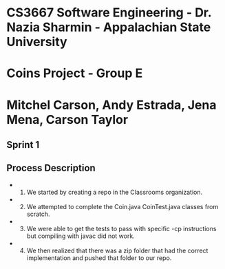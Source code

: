 # CS3667 Software Engineering - Dr. Nazia Sharmin - Appalachian State University

# Coins Project - Group E 
# Mitchel Carson, Andy Estrada, Jena Mena, Carson Taylor
## Sprint 1


## Process Description

* 1) We started by creating a repo in the Classrooms organization. 
* 2) We attempted to complete the Coin.java CoinTest.java classes from scratch.
* 3) We were able to get the tests to pass with specific -cp instructions but compiling with javac did  not work.
* 4) We then realized that there was a zip folder that had the correct implementation and pushed that folder to our repo.